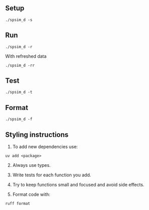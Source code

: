 ## Setup

```
./spsim_d -s
```

## Run

```
./spsim_d -r
```

With refreshed data
```
./spsim_d -rr
```

## Test

```
./spsim_d -t
```

## Format

```
./spsim_d -f
```

## Styling instructions

1. To add new dependencies use:

```
uv add <package>
```

2. Always use types.

3. Write tests for each function you add.

4. Try to keep functions small and focused and avoid side effects.

5. Format code with:

```
ruff format
```
